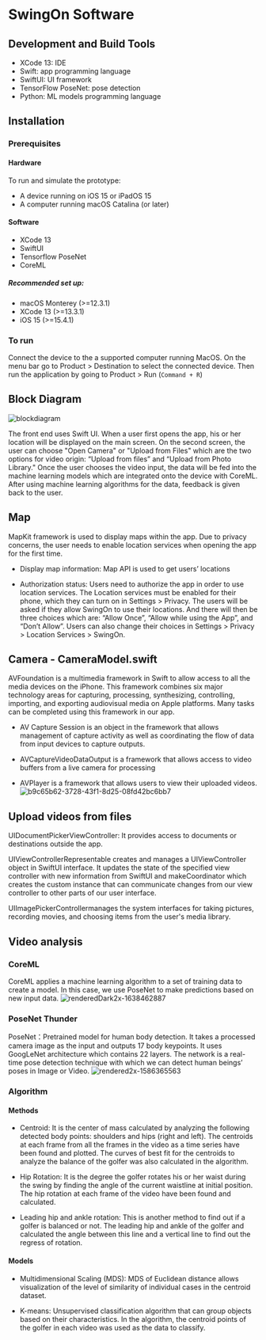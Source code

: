 # SwingOn Software
## Development and Build Tools
- XCode 13: IDE
- Swift: app programming language
- SwiftUI: UI framework
- TensorFlow PoseNet: pose detection
- Python: ML models programming language

## Installation 
### Prerequisites

#### Hardware
To run and simulate the prototype:
- A device running on iOS 15 or iPadOS 15
- A computer running macOS Catalina (or later)

#### Software
- XCode 13
- SwiftUI
- Tensorflow PoseNet
- CoreML

##### Recommended set up:
- macOS Monterey (>=12.3.1)
- XCode 13 (>=13.3.1)
- iOS 15 (>=15.4.1)

### To run
Connect the device to the a supported computer running MacOS. On the menu bar go to Product > Destination to select the connected device. Then run the application by going to Product > Run (`Command + R`)

## Block Diagram
![blockdiagram](https://user-images.githubusercontent.com/56104192/166063936-91d03c5e-ccf8-4e62-a58e-225d50805660.png)

The front end uses Swift UI. When a user first opens the app, his or her location will be displayed on the main screen. 
On the second screen, the user can choose "Open Camera" or "Upload from Files" which are the two options for video origin: “Upload from files” and “Upload from Photo Library." Once the user chooses the video input, the data will be fed into the machine learning models which are integrated onto the device with CoreML. After using machine learning algorithms for the data, feedback is given back to the user.


## Map
MapKit framework is used to display maps within the app. Due to privacy concerns, the user needs to enable location services when opening the app for the first time.

  - Display map information: Map API is used to get users’ locations 

  - Authorization status: Users need to authorize the app in order to use location services. The Location services must be enabled for their phone, which they can turn on in Settings > Privacy. The users will be asked if they allow SwingOn to use their locations. And there will then be three choices which are: “Allow Once”, “Allow while using the App”, and “Don’t Allow”. Users can also change their choices in Settings > Privacy > Location Services > SwingOn.



## Camera - CameraModel.swift
AVFoundation is a multimedia framework in Swift to allow access to all the media devices on the iPhone. This framework combines six major technology areas for capturing, processing, synthesizing, controlling, importing, and exporting audiovisual media on Apple platforms. Many tasks can be completed using this framework in our app. 

  - AV Capture Session is an object in the framework that allows management of capture activity as well as coordinating the flow of data from input devices to capture outputs. 
  
  - AVCaptureVideoDataOutput is a framework that allows access to video buffers from a live camera for processing
  
  - AVPlayer is a framework that allows users to view their uploaded videos. 
![b9c65b62-3728-43f1-8d25-08fd42bc6bb7](https://user-images.githubusercontent.com/90277008/165957655-9e0767f9-07b2-4701-b3d9-1e1a36f8656c.png)


## Upload videos from files
UIDocumentPickerViewController: It provides access to documents or destinations outside the app.

UIViewControllerRepresentable creates and manages a UIViewController object in SwiftUI interface. It updates the state of the specified view controller with new information from SwiftUI and makeCoordinator which creates the custom instance that can communicate changes from our view controller to other parts of our user interface.

UIImagePickerControllermanages the system interfaces for taking pictures, recording movies, and choosing items from the user's media library.

## Video analysis 
### CoreML
CoreML applies a machine learning algorithm to a set of training data to create a model. In this case, we use PoseNet to make predictions based on new input data. 
![renderedDark2x-1638462887](https://user-images.githubusercontent.com/90277008/165956344-00e41122-a48d-461e-b7be-c72f6abeaca0.png)

### PoseNet Thunder
PoseNet：Pretrained model for human body detection. It takes a processed camera image as the input and outputs 17 body keypoints. It uses GoogLeNet architecture which contains 22 layers. The network is a real-time pose detection technique with which we can detect human beings’ poses in Image or Video.
![rendered2x-1586365563](https://user-images.githubusercontent.com/90277008/165956891-c038d3a7-06f3-4315-8da6-45817a467985.png)


### Algorithm
#### Methods
- Centroid: It is the center of mass calculated by analyzing the following detected body points: shoulders and hips (right and left). The centroids at each frame from all the frames in the video as a time series have been found and plotted. The curves of best fit for the centroids to analyze the balance of the golfer was also calculated in the algorithm.

- Hip Rotation: It is the degree the golfer rotates his or her waist during the swing by finding the angle of the current waistline at initial position. The hip rotation at each frame of the video have been found and calculated.

- Leading hip and ankle rotation: This is another method to find out if a golfer is balanced or not. The leading hip and ankle of the golfer and calculated the angle between this line and a vertical line to find out the regress of rotation.

#### Models
- Multidimensional Scaling (MDS): MDS of Euclidean distance allows visualization of the level of similarity of individual cases in the centroid dataset.

- K-means: Unsupervised classification algorithm that can group objects based on their characteristics. In the algorithm, the centroid points of the golfer in each video was used as the data to classify.
